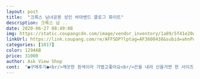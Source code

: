 ```yaml
---
layout: post 
title:  "크록스 남녀공용 성인 바야밴드 클로그 화이트" 
description: 크록스 남 ..
date: 2020-06-27 08:49:08 
img: https://static.coupangcdn.com/image/vendor_inventory/1a89/5f41e20da75c6da911dda92a02aa8314512b32103e3e8e57d1c562d8e8fc.jpg 
linkUrl: https://link.coupang.com/re/AFFSDP?lptag=AF3600438&subid=ahnPublicAsk&pageKey=1331963775&itemId=2356531234&vendorItemId=70896550757&traceid=V0-113-326c72a82221124e 
categories: [1017] 
color: 1294AB 
price: 31000 
author: Ask View Shop 
cont:  "●구매후기●<br/>깨끗한 흰색이라 가볍고좋아요<br/>끈을 내려 신을거면 한 사이즈 크게 신는 게 편해요<br/>깨끗한 흰색이라 가볍고좋아요<br/>끈을 내려 신을거면 한 사이즈 크게 신는 게 편해요<br/>깨끗한 흰색이라 가볍고좋아요<br/>끈을 내려 신을거면 한 사이즈 크게 신는 게 편해요<br/>" 
---
```

